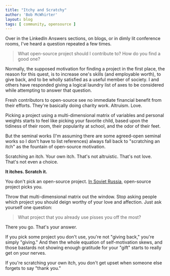 ```yaml
---
title: "Itchy and Scratchy"
author: 'Bob McWhirter'
layout: blog
tags: [ community, opensource ]
---
```

Over in the LinkedIn Answers sections, on blogs, or in dimly lit conference rooms, I've heard a question repeated a few times.
<blockquote>What open-source project should I contribute to?  How do you find a good one?</blockquote>
Normally, the supposed motivation for finding a project in the first place, the reason for this quest, is to increase one's skills (and employable worth), to give back, and to be wholly satisfied as a useful member of society.  I and others have responded giving a logical laundry list of axes to be considered while attempting to answer that question.

Fresh contributors to open-source see no immediate financial benefit from their efforts.  They're basically doing charity work.  Altruism.  Love.

Picking a project using a multi-dimensional matrix of variables and personal weights starts to feel like picking your favorite child, based upon the tidiness of their room, their popularity at school, and the odor of their feet.

But the seminal works (I'm assuming there are some agreed-open seminal works so I don't have to list references) always fall back to "scratching an itch" as the fountain of open-source motivation.

Scratching an itch.  Your own itch.  That's not altruistic.  That's not love.  That's not even a choice.

<strong>It itches.  Scratch it.</strong>

You don't pick an open-source project.  <a title="In Soviet Russia..." href="http://everything2.com/index.pl?node_id=1398456">In Soviet Russia</a>, open-source project picks you.

Throw that multi-dimensional matrix out the window.  Stop asking people which project you should deign worthy of your love and affection.  Just ask yourself one question:
<blockquote>What project that you already use pisses you off the most?</blockquote>
There you go.  That's your answer.

If you pick some project you don't use, you're not "giving back," you're simply "giving."  And then the whole equation of self-motivation skews, and those bastards not showing enough gratitude for your "gift" starts to really get on your nerves.

If you're scratching your own itch, you don't get upset when someone else forgets to say "thank you."
